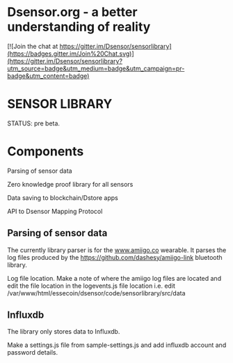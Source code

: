 # Dsensor.org - a better understanding of reality

[![Join the chat at https://gitter.im/Dsensor/sensorlibrary](https://badges.gitter.im/Join%20Chat.svg)](https://gitter.im/Dsensor/sensorlibrary?utm_source=badge&utm_medium=badge&utm_campaign=pr-badge&utm_content=badge)

# SENSOR LIBRARY


STATUS:  pre beta.


Components
========

Parsing of sensor data

Zero knowledge proof library for all sensors

Data saving to blockchain/Dstore apps

API to Dsensor Mapping Protocol


Parsing of sensor data
------------------------------

The currently library parser is for the  www.amiigo.co  wearable.  It parses the log files produced by the https://github.com/dashesy/amiigo-link  bluetooth library.

Log file location.  Make a note of where the amiigo log files are located and edit the file location in the logevents.js  file location i.e. edit /var/www/html/essecoin/dsensor/code/sensorlibrary/src/data


Influxdb
----------

The library only stores data to Influxdb.

Make a settings.js  file from  sample-settings.js  and add  influxdb account and password details.

